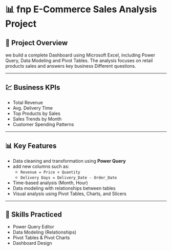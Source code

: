# 📊 fnp E-Commerce Sales Analysis Project

## 📌 Project Overview

we build a complete Dashboard using Microsoft Excel, including Power Query, Data Modeling and Pivot Tables.
The analysis focuses on retail products sales and answers key business Different questions.

---

## 💹 Business KPIs

  - Total Revenue
  - Avg. Delivery Time
  - Top Products by Sales
  - Sales Trends by Month
  - Customer Spending Patterns

---

## 📊 Key Features

- Data cleaning and transformation using **Power Query**
- add new  columns such as:
  - `Revenue = Price × Quantity`
  - `Delivery Days = Delivery_Date - Order_Date`
- Time-based analysis (Month, Hour)
- Data modeling with relationships between tables
- Visual analysis using Pivot Tables, Charts, and Slicers


---

## 🧠 Skills Practiced

- Power Query Editor  
- Data Modeling (Relationships)  
- Pivot Tables & Pivot Charts  
- Dashboard Design  


